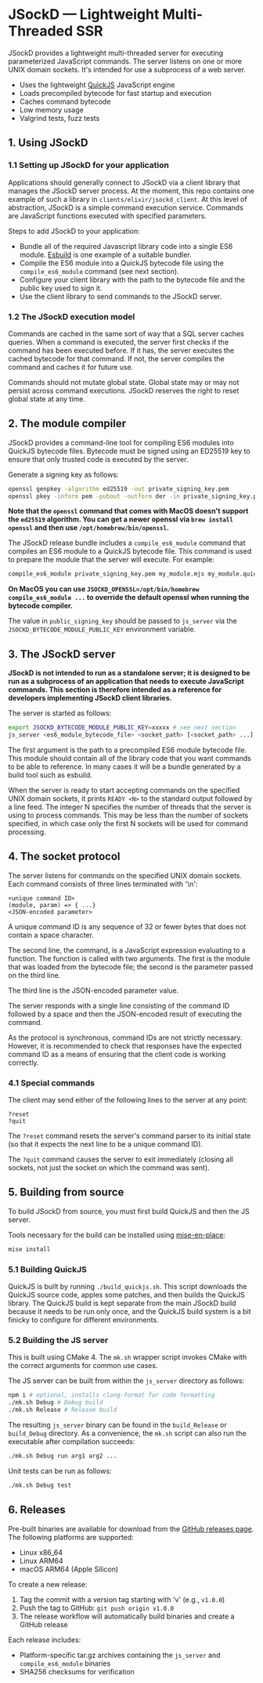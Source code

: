 # JSockD — Lightweight Multi-Threaded SSR

JSockD provides a lightweight multi-threaded server for executing parameterized JavaScript commands.
The server listens on one or more UNIX domain sockets. It's intended for use a subprocess of a web server.

- Uses the lightweight [QuickJS](https://bellard.org/quickjs/) JavaScript engine
- Loads precompiled bytecode for fast startup and execution
- Caches command bytecode
- Low memory usage
- Valgrind tests, fuzz tests

## 1. Using JSockD

### 1.1 Setting up JSockD for your application

Applications should generally connect to JSockD via a client library that manages the JSockD server process. At the moment, this repo contains one example of such a library in `clients/elixir/jsockd_client`. At this level of abstraction, JSockD is a simple command execution service. Commands are JavaScript functions executed with specified parameters.

Steps to add JSockD to your application:

* Bundle all of the required Javascript library code into a single ES6 module. [Esbuild](https://esbuild.github.io/api/) is one example of a suitable bundler.
* Compile the ES6 module into a QuickJS bytecode file using the `compile_es6_module` command (see next section).
* Configure your client library with the path to the bytecode file and the public key used to sign it.
* Use the client library to send commands to the JSockD server.

### 1.2 The JSockD execution model

Commands are cached in the same sort of way that a SQL server caches queries. When a command is executed, the server first checks if the command has been executed before. If it has, the server executes the cached bytecode for that command. If not, the server compiles the command and caches it for future use.

Commands should not mutate global state. Global state may or may not persist across command executions. JSockD reserves the right to reset global state at any time.

## 2. The module compiler

JSockD provides a command-line tool for compiling ES6 modules into QuickJS bytecode files.
Bytecode must be signed using an ED25519 key to ensure that only trusted code is executed
by the server.

Generate a signing key as follows:

```sh
openssl genpkey -algorithm ed25519 -out private_signing_key.pem
openssl pkey -inform pem -pubout -outform der -in private_signing_key.pem | tail -c 32 | xxd -p | tr -d '\n' > public_signing_key
```

**Note that the `openssl` command that comes with MacOS doesn't support the `ed25519` algorithm. You can get a newer openssl via `brew install openssl` and then use `/opt/homebrew/bin/openssl`.**

The JSockD release bundle includes a `compile_es6_module` command that compiles an ES6 module to a QuickJS bytecode file. This command is used to prepare the module that the server will execute. For example:

```sh
compile_es6_module private_signing_key.pem my_module.mjs my_module.quickjs_bytecode
```

**On MacOS you can use `JSOCKD_OPENSSL=/opt/bin/homebrew compile_es6_module ...` to override the default openssl when running the bytecode compiler.**

The value in `public_signing_key` should be passed to `js_server` via the `JSOCKD_BYTECODE_MODULE_PUBLIC_KEY` environment variable.

## 3. The JSockD server

**JSockD is not intended to run as a standalone server; it is designed to be run as a subprocess of an application that needs to execute JavaScript commands. This section is therefore intended as a reference for developers implementing JSockD client libraries.**

The server is started as follows:

```sh
export JSOCKD_BYTECODE_MODULE_PUBLIC_KEY=xxxxx # see next section
js_server <es6_module_bytecode_file> <socket_path> [<socket_path> ...]
```

The first argument is the path to a precompiled ES6 module bytecode file. This module should contain all of the library code that you want commands to be able to reference. In many cases it will be a bundle generated by a build tool such as esbuild.

When the server is ready to start accepting commands on the specified UNIX domain sockets, it prints `READY <N>` to the standard output followed by a line feed. The integer N specifies the number of threads that the server is using to process commands. This may be less than the number of sockets specified, in which case only the first N sockets will be used for command processing.

## 4. The socket protocol

The server listens for commands on the specified UNIX domain sockets. Each command consists of three lines terminated with '\n':

```
<unique command ID>
(module, param) => { ...}
<JSON-encoded parameter>
```

A unique command ID is any sequence of 32 or fewer bytes that does not contain a space character.

The second line, the command, is a JavaScript expression evaluating to a function. The function is called with two arguments.
The first is the module that was loaded from the bytecode file; the second is the parameter passed on the third line.

The third line is the JSON-encoded parameter value.

The server responds with a single line consisting of the command ID followed by a space and then the JSON-encoded result of executing the command.

As the protocol is synchronous, command IDs are not strictly necessary. However, it is recommended to check that responses have the expected
command ID as a means of ensuring that the client code is working correctly.

### 4.1 Special commands

The client may send either of the following lines to the server at any point:

```
?reset
?quit
```

The `?reset` command resets the server's command parser to its initial state (so that it expects the next line to be a unique command ID).

The `?quit` command causes the server to exit immediately (closing all sockets, not just the socket on which the command was sent).

## 5. Building from source

To build JSockD from source, you must first build QuickJS and then the JS server.

Tools necessary for the build can be installed using [mise-en-place](https://mise.jdx.dev/):

```sh
mise install
```

### 5.1 Building QuickJS

QuickJS is built by running `./build_quickjs.sh`. This script downloads the QuickJS source code, apples some patches, and then builds the QuickJS library. The QuickJS build is kept separate from the main JSockD build because it needs to be run only once, and the QuickJS build system is a bit finicky to configure for different environments.

### 5.2 Building the JS server

This is built using CMake 4. The `mk.sh` wrapper script invokes CMake with the correct arguments for common use cases.

The JS server can be built from within the `js_server` directory as follows:

```sh
npm i # optional, installs clang-format for code formatting
./mk.sh Debug # Debug build
./mk.sh Release # Release build
```

The resulting `js_server` binary can be found in the `build_Release` or `build_Debug` directory. As a convenience, the `mk.sh` script can also run the executable after compilation succeeds:

```sh
./mk.sh Debug run arg1 arg2 ...
```

Unit tests can be run as follows:

```sh
./mk.sh Debug test
```

## 6. Releases

Pre-built binaries are available for download from the [GitHub releases page](https://github.com/addrummond/jsockd/releases). The following platforms are supported:

- Linux x86_64
- Linux ARM64
- macOS ARM64 (Apple Silicon)

To create a new release:

1. Tag the commit with a version tag starting with 'v' (e.g., `v1.0.0`)
2. Push the tag to GitHub: `git push origin v1.0.0`
3. The release workflow will automatically build binaries and create a GitHub release

Each release includes:

- Platform-specific tar.gz archives containing the `js_server` and `compile_es6_module` binaries
- SHA256 checksums for verification

